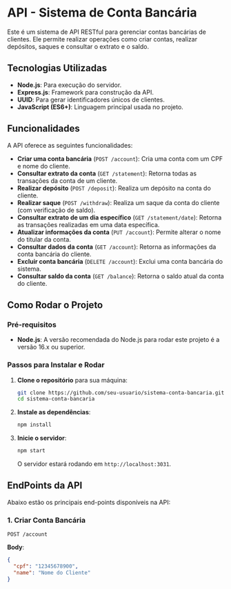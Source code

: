 # **API - Sistema de Conta Bancária**

Este é um sistema de API RESTful para gerenciar contas bancárias de clientes. Ele permite realizar operações como criar contas, realizar depósitos, saques e consultar o extrato e o saldo.

## **Tecnologias Utilizadas**

- **Node.js**: Para execução do servidor.
- **Express.js**: Framework para construção da API.
- **UUID**: Para gerar identificadores únicos de clientes.
- **JavaScript (ES6+)**: Linguagem principal usada no projeto.

## **Funcionalidades**

A API oferece as seguintes funcionalidades:

- **Criar uma conta bancária** (`POST /account`): Cria uma conta com um CPF e nome do cliente.
- **Consultar extrato da conta** (`GET /statement`): Retorna todas as transações da conta de um cliente.
- **Realizar depósito** (`POST /deposit`): Realiza um depósito na conta do cliente.
- **Realizar saque** (`POST /withdraw`): Realiza um saque da conta do cliente (com verificação de saldo).
- **Consultar extrato de um dia específico** (`GET /statement/date`): Retorna as transações realizadas em uma data específica.
- **Atualizar informações da conta** (`PUT /account`): Permite alterar o nome do titular da conta.
- **Consultar dados da conta** (`GET /account`): Retorna as informações da conta bancária do cliente.
- **Excluir conta bancária** (`DELETE /account`): Exclui uma conta bancária do sistema.
- **Consultar saldo da conta** (`GET /balance`): Retorna o saldo atual da conta do cliente.

## **Como Rodar o Projeto**

### **Pré-requisitos**

- **Node.js**: A versão recomendada do Node.js para rodar este projeto é a versão 16.x ou superior.

### **Passos para Instalar e Rodar**

1. **Clone o repositório** para sua máquina:

    ```bash
    git clone https://github.com/seu-usuario/sistema-conta-bancaria.git
    cd sistema-conta-bancaria
    ```

2. **Instale as dependências**:

    ```bash
    npm install
    ```

3. **Inicie o servidor**:

    ```bash
    npm start
    ```

    O servidor estará rodando em `http://localhost:3031`.

## **EndPoints da API**

Abaixo estão os principais end-points disponíveis na API:

### **1. Criar Conta Bancária**
`POST /account`

**Body**:
```json
{
  "cpf": "12345678900",
  "name": "Nome do Cliente"
}
